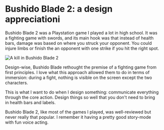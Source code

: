 # Bushido Blade 2: a design appreciationi

Bushido Blade 2 was a Playstation game I played a lot in high school. It was a fighting game with swords, and its main hook was that instead of health bars, damage was based on where you struck your opponent. You could injure limbs or finish the an opponent with one strike if you hit the right spot.

![A kill in Bushido Blade 2](https://grant-uploader.s3.amazonaws.com/2024-06-19-21-38-28-800.jpg)

Design-wise, Bushido Blade rethought the premise of a fighting game from first principles. I love what this approach allowed them to do in terms of immersion: during a fight, nothing is visible on the screen except the two characters. 

This is what I want to do when I design something: communicate everything through the core action. Design things so well that you don't need to bring in health bars and labels.

Bushido Blade 2, like most of the games I played, was well-reviewed but never really that popular. I remember it having a pretty good story-mode with fun voice acting. 
